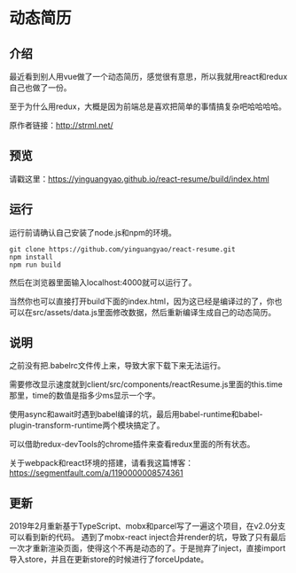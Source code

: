 # 动态简历 #

## 介绍 ##
最近看到别人用vue做了一个动态简历，感觉很有意思，所以我就用react和redux自己也做了一份。

至于为什么用redux，大概是因为前端总是喜欢把简单的事情搞复杂吧哈哈哈哈。

原作者链接：http://strml.net/
## 预览 ##
请戳这里：https://yinguangyao.github.io/react-resume/build/index.html

## 运行 ##

运行前请确认自己安装了node.js和npm的环境。
```
git clone https://github.com/yinguangyao/react-resume.git
npm install
npm run build
```
然后在浏览器里面输入localhost:4000就可以运行了。

当然你也可以直接打开build下面的index.html，因为这已经是编译过的了，你也可以在src/assets/data.js里面修改数据，然后重新编译生成自己的动态简历。

## 说明 ##
之前没有把.babelrc文件传上来，导致大家下载下来无法运行。

需要修改显示速度就到client/src/components/reactResume.js里面的this.time那里，time的数值是指多少ms显示一个字。

使用async和await时遇到babel编译的坑，最后用babel-runtime和babel-plugin-transform-runtime两个模块搞定了。

可以借助redux-devTools的chrome插件来查看redux里面的所有状态。

关于webpack和react环境的搭建，请看我这篇博客：https://segmentfault.com/a/1190000008574361

## 更新 ##
2019年2月重新基于TypeScript、mobx和parcel写了一遍这个项目，在v2.0分支可以看到新的代码。
遇到了mobx-react inject合并render的坑，导致了只有最后一次才重新渲染页面，使得这个不再是动态的了。于是抛弃了inject，直接import导入store，并且在更新store的时候进行了forceUpdate。


